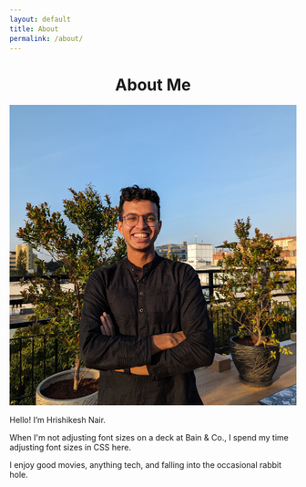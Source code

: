 ```yaml
---
layout: default
title: About
permalink: /about/
---
```


<h1 style="text-align: center;">About Me</h1>

<div class="about-wrapper">
  <div class="about-image">
    <img src="/images/profile.jpg" alt="Profile picture of Hrishikesh" />
  </div>
  <div class="about-text">
    <p>Hello! I’m Hrishikesh Nair.</p>
    <p>When I'm not adjusting font sizes on a deck at Bain & Co., I spend my time adjusting font sizes in CSS here.</p>
    <p>I enjoy good movies, anything tech, and falling into the occasional rabbit hole.</p>
  </div>
</div>
